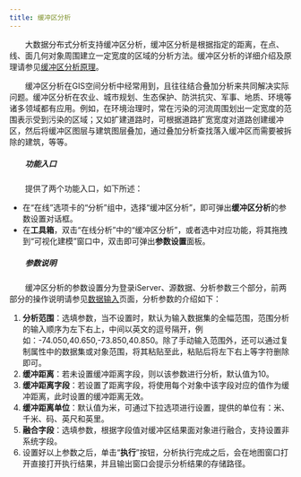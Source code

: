 ```yaml
---
title: 缓冲区分析
---
```


　　大数据分布式分析支持缓冲区分析，缓冲区分析是根据指定的距离，在点、线、面几何对象周围建立一定宽度的区域的分析方法。缓冲区分析的详细介绍及原理请参见[缓冲区分析原理](../../docs/DataAnalyst/BufferTheory.html)。

　　缓冲区分析在GIS空间分析中经常用到，且往往结合叠加分析来共同解决实际问题。缓冲区分析在农业、城市规划、生态保护、防洪抗灾、军事、地质、环境等诸多领域都有应用。例如，在环境治理时，常在污染的河流周围划出一定宽度的范围表示受到污染的区域；又如扩建道路时，可根据道路扩宽宽度对道路创建缓冲区，然后将缓冲区图层与建筑图层叠加，通过叠加分析查找落入缓冲区而需要被拆除的建筑，等等。

##### 　　功能入口

　　提供了两个功能入口，如下所述：

- 在“在线”选项卡的“分析”组中，选择“缓冲区分析”，即可弹出**缓冲区分析**的参数设置对话框。
- 在**工具箱**，双击“在线分析”中的“缓冲区分析”，或者选中对应功能，将其拖拽到“可视化建模”窗口中，双击即可弹出**参数设置**面板。

##### 　　参数说明

　　缓冲区分析的参数设置分为登录iServer、源数据、分析参数三个部分，前两部分的操作说明请参见[数据输入](DataInputType.html)页面，分析参数的介绍如下：

1. **分析范围**：选填参数，当不设置时，默认为输入数据集的全幅范围，范围分析的输入顺序为左下右上，中间以英文的逗号隔开，例如：-74.050,40.650,-73.850,40.850。除了手动输入范围外，还可以通过复制属性中的数据集或对象范围，将其粘贴至此，粘贴后将左下右上等字符删除即可。
2. **缓冲距离**：若未设置缓冲距离字段，则以该参数进行分析，默认值为10。
3. **缓冲距离字段**：若设置了距离字段，将使用每个对象中该字段对应的值作为缓冲距离，此时设置的缓冲距离无效。
4. **缓冲距离单位**：默认值为米，可通过下拉选项进行设置，提供的单位有：米、千米、码、英尺和英里。
5. **融合字段**：选填参数，根据字段值对缓冲区结果面对象进行融合，支持设置非系统字段。
6. 设置好以上参数之后，单击“**执行**”按钮，分析执行完成之后，会在地图窗口打开直接打开执行结果，并且输出窗口会提示分析结果的存储路径。



